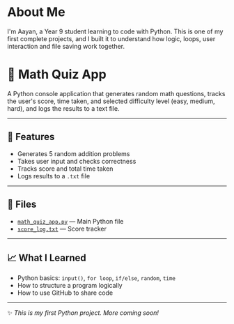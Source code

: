 # About Me

I'm Aayan, a Year 9 student learning to code with Python. This is one of my first complete projects, and I built it to understand how logic, loops, user interaction and file saving work together.

# 🧮 Math Quiz App

A Python console application that generates random math questions, tracks the user's score, time taken, and selected difficulty level (easy, medium, hard), and logs the results to a text file.

---

## 🚀 Features

- Generates 5 random addition problems  
- Takes user input and checks correctness  
- Tracks score and total time taken  
- Logs results to a `.txt` file

---

## 📁 Files

- [`math_quiz_app.py`](./math_quiz_app.py) — Main Python file  
- [`score_log.txt`](./score_log.txt) — Score tracker

---

## 📈 What I Learned

- Python basics: `input()`, `for loop`, `if/else`, `random`, `time`
- How to structure a program logically
- How to use GitHub to share code

---

✨ _This is my first Python project. More coming soon!_
